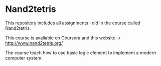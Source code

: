 # Nand2tetris

This repository includes all assignments I did in the course called Nand2tetris.

This course is avaliable on Coursera and this website -> http://www.nand2tetris.org/

The course teach how to use basic logic element to implement a modern computer system.

